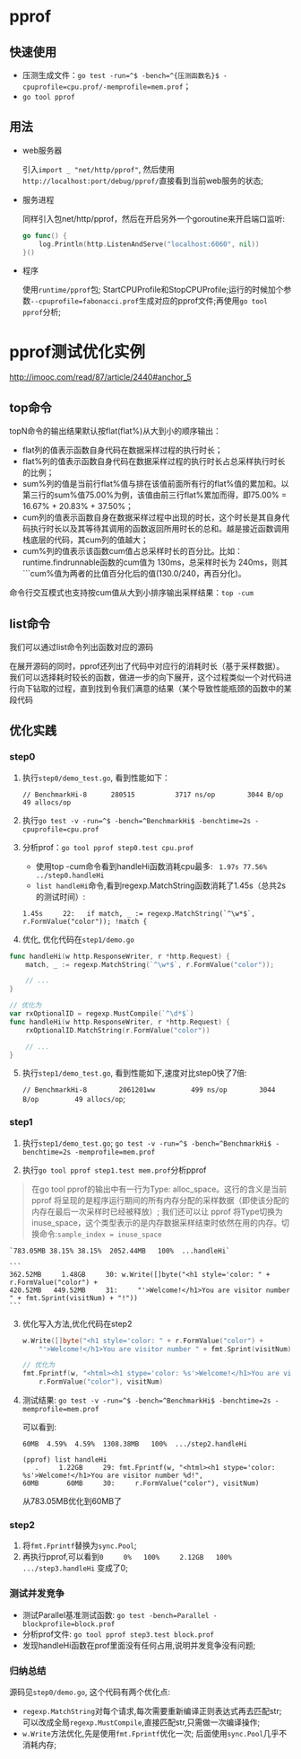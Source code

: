 # pprof 
## 快速使用
- 压测生成文件：`go test -run=^$ -bench=^{压测函数名}$ -cpuprofile=cpu.prof/-memprofile=mem.prof`；
- `go tool pprof`

## 用法
- web服务器

    引入`import _ "net/http/pprof"`, 然后使用`http://localhost:port/debug/pprof/`直接看到当前web服务的状态;

- 服务进程

    同样引入包net/http/pprof，然后在开启另外一个goroutine来开启端口监听:
    ```go
    go func() {
        log.Println(http.ListenAndServe("localhost:6060", nil)) 
    }()
    ```

- 程序

    使用`runtime/pprof`包; StartCPUProfile和StopCPUProfile;运行的时候加个参数`--cpuprofile=fabonacci.prof`生成对应的pprof文件;再使用`go tool pprof`分析;


# pprof测试优化实例

http://imooc.com/read/87/article/2440#anchor_5

## top命令
topN命令的输出结果默认按flat(flat%)从大到小的顺序输出：

- flat列的值表示函数自身代码在数据采样过程的执行时长；
- flat%列的值表示函数自身代码在数据采样过程的执行时长占总采样执行时长的比例；
- sum%列的值是当前行flat%值与排在该值前面所有行的flat%值的累加和。以第三行的sum%值75.00%为例，该值由前三行flat%累加而得，即75.00% = 16.67% + 20.83% + 37.50%；
- cum列的值表示函数自身在数据采样过程中出现的时长，这个时长是其自身代码执行时长以及其等待其调用的函数返回所用时长的总和。越是接近函数调用栈底层的代码，其cum列的值越大；
- cum%列的值表示该函数cum值占总采样时长的百分比。比如：runtime.findrunnable函数的cum值为 130ms，总采样时长为 240ms，则其```cum%值为两者的比值百分化后的值(130.0/240，再百分化)。

命令行交互模式也支持按cum值从大到小排序输出采样结果：`top -cum`

## list命令
我们可以通过list命令列出函数对应的源码

在展开源码的同时，pprof还列出了代码中对应行的消耗时长（基于采样数据）。我们可以选择耗时较长的函数，做进一步的向下展开，这个过程类似一个对代码进行向下钻取的过程，直到找到令我们满意的结果（某个导致性能瓶颈的函数中的某段代码

## 优化实践
### step0
1. 执行`step0/demo_test.go`, 看到性能如下：

   `// BenchmarkHi-8   	  280515	      3717 ns/op	    3044 B/op	      49 allocs/op`

2. 执行`go test -v -run=^$ -bench=^BenchmarkHi$ -benchtime=2s -cpuprofile=cpu.prof`

3. 分析prof：`go tool pprof step0.test cpu.prof`

    - 使用top -cum命令看到handleHi函数消耗cpu最多: ` 1.97s 77.56%  ../step0.handleHi`
    - `list handleHi`命令,看到regexp.MatchString函数消耗了1.45s（总共2s的测试时间）: 

    ```
    1.45s     22:	if match, _ := regexp.MatchString(`^\w*$`, r.FormValue("color")); !match {
    ```

4. 优化, 优化代码在`step1/demo.go`
```go
func handleHi(w http.ResponseWriter, r *http.Request) {
    match, _ := regexp.MatchString(`^\w*$`, r.FormValue("color"));

    // ...
}

// 优化为
var rxOptionalID = regexp.MustCompile(`^\d*$`)
func handleHi(w http.ResponseWriter, r *http.Request) {
	rxOptionalID.MatchString(r.FormValue("color"))

    // ...
}
```

5. 执行`step1/demo_test.go`, 看到性能如下,速度对比step0快了7倍:

    `// BenchmarkHi-8   	 2061201ww	       499 ns/op	    3044 B/op	      49 allocs/op`;

### step1
1. 执行`step1/demo_test.go`; `go test -v -run=^$ -bench=^BenchmarkHi$ -benchtime=2s -memprofile=mem.prof` 

2. 执行`go tool pprof step1.test mem.prof`分析pprof
> 在go tool pprof的输出中有一行为Type: alloc_space。这行的含义是当前 pprof 将呈现的是程序运行期间的所有内存分配的采样数据（即使该分配的内存在最后一次采样时已经被释放）; 我们还可以让 pprof 将Type切换为inuse_space，这个类型表示的是内存数据采样结束时依然在用的内存。切换命令:`sample_index = inuse_space`

    `783.05MB 38.15% 38.15%  2052.44MB   100%  ...handleHi`
    
    ```
    362.52MB     1.48GB     30:	w.Write([]byte("<h1 style='color: " + r.FormValue("color") +
    420.52MB   449.52MB     31:		"'>Welcome!</h1>You are visitor number " + fmt.Sprint(visitNum) + "!"))
    ```

3. 优化写入方法,优化代码在step2
    ```go
    w.Write([]byte("<h1 style='color: " + r.FormValue("color") +
		"'>Welcome!</h1>You are visitor number " + fmt.Sprint(visitNum) + "!"))

    // 优化为
    fmt.Fprintf(w, "<html><h1 stype='color: %s'>Welcome!</h1>You are visitor number %d!",
		r.FormValue("color"), visitNum)
    ```

4. 测试结果: `go test -v -run=^$ -bench=^BenchmarkHi$ -benchtime=2s -memprofile=mem.prof`

    可以看到:
    ```
    60MB  4.59%  4.59%  1308.38MB   100%  .../step2.handleHi

    (pprof) list handleHi
       .     1.22GB     29:	fmt.Fprintf(w, "<html><h1 stype='color: %s'>Welcome!</h1>You are visitor number %d!",
    60MB       60MB     30:		r.FormValue("color"), visitNum)
    ```
    从783.05MB优化到60MB了

### step2
1. 将`fmt.Fprintf`替换为`sync.Pool`;
2. 再执行pprof,可以看到`0     0%   100%     2.12GB   100%  .../step3.handleHi` 变成了0;

### 测试并发竞争
- 测试Parallel基准测试函数: `go test -bench=Parallel -blockprofile=block.prof`
- 分析prof文件: `go tool pprof step3.test block.prof`
- 发现handleHi函数在prof里面没有任何占用,说明并发竞争没有问题;

### 归纳总结
源码见`step0/demo.go`, 这个代码有两个优化点:
- `regexp.MatchString`对每个请求,每次需要重新编译正则表达式再去匹配str; 可以改成全局`regexp.MustCompile`,直接匹配str,只需做一次编译操作;
- `w.Write`方法优化,先是使用`fmt.Fprintf`优化一次; 后面使用`sync.Pool`几乎不消耗内存;


